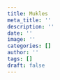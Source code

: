 ```yaml
---
title: Mukles
meta_title: ''
description: ''
date: ''
image: ''
categories: []
author: ''
tags: []
draft: false
---
```

